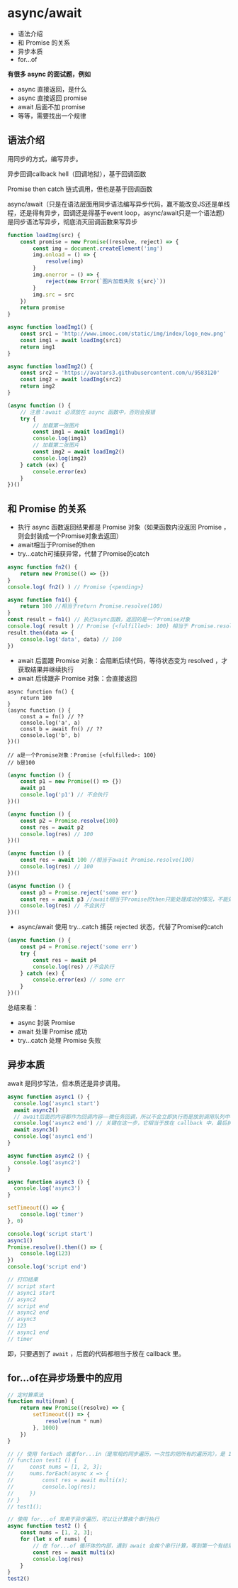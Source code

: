 # async/await

- 语法介绍
- 和 Promise 的关系
- 异步本质
- for...of

**有很多 async 的面试题，例如** 
- async 直接返回，是什么
- async 直接返回 promise
- await 后面不加 promise
- 等等，需要找出一个规律

## 语法介绍

用同步的方式，编写异步。

异步回调callback hell（回调地狱），基于回调函数

Promise then catch 链式调用，但也是基于回调函数

async/await（只是在语法层面用同步语法编写异步代码，赢不能改变JS还是单线程，还是得有异步，回调还是得基于event loop，async/await只是一个语法题）是同步语法写异步，彻底消灭回调函数来写异步

```js
function loadImg(src) {
    const promise = new Promise((resolve, reject) => {
        const img = document.createElement('img')
        img.onload = () => {
            resolve(img)
        }
        img.onerror = () => {
            reject(new Error(`图片加载失败 ${src}`))
        }
        img.src = src
    })
    return promise
}

async function loadImg1() {
    const src1 = 'http://www.imooc.com/static/img/index/logo_new.png'
    const img1 = await loadImg(src1)
    return img1
}

async function loadImg2() {
    const src2 = 'https://avatars3.githubusercontent.com/u/9583120'
    const img2 = await loadImg(src2)
    return img2
}

(async function () {
    // 注意：await 必须放在 async 函数中，否则会报错
    try {
        // 加载第一张图片
        const img1 = await loadImg1()
        console.log(img1)
        // 加载第二张图片
        const img2 = await loadImg2()
        console.log(img2)
    } catch (ex) {
        console.error(ex)
    }
})()
```

## 和 Promise 的关系

- 执行 async 函数返回结果都是 Promise 对象（如果函数内没返回 Promise ，则会封装成一个Promise对象去返回）
- await相当于Promise的then
- try...catch可捕获异常，代替了Promise的catch

```js
async function fn2() {
    return new Promise(() => {})
}
console.log( fn2() ) // Promise {<pending>}

async function fn1() {
    return 100 //相当于return Promise.resolve(100)
}
const result = fn1() // 执行async函数，返回的是一个Promise对象
console.log( result ) // Promise {<fulfilled>: 100} 相当于 Promise.resolve(100)
result.then(data => {
    console.log('data', data) // 100
})
```

- await 后面跟 Promise 对象：会阻断后续代码，等待状态变为 resolved ，才获取结果并继续执行
- await 后续跟非 Promise 对象：会直接返回

```
async function fn() {
    return 100
}
(async function () {
    const a = fn() // ??
    console.log('a', a)
    const b = await fn() // ??
    console.log('b', b)
})()

// a是一个Promise对象：Promise {<fulfilled>: 100}
// b是100
```

```js
(async function () {
    const p1 = new Promise(() => {})
    await p1
    console.log('p1') // 不会执行
})()

(async function () {
    const p2 = Promise.resolve(100)
    const res = await p2
    console.log(res) // 100
})()

(async function () {
    const res = await 100 //相当于await Promise.resolve(100)
    console.log(res) // 100
})()

(async function () {
    const p3 = Promise.reject('some err')
    const res = await p3 //await相当于Promise的then只能处理成功的情况，不能处理失败的情况，所以代码到这里就停止了不会向下执行
    console.log(res) // 不会执行
})()
```

- async/await 使用 try...catch 捕获 rejected 状态，代替了Promise的catch

```js
(async function () {
    const p4 = Promise.reject('some err')
    try {
        const res = await p4
        console.log(res) //不会执行
    } catch (ex) {
        console.error(ex) // some err
    }
})()
```

总结来看：

- async 封装 Promise
- await 处理 Promise 成功
- try...catch 处理 Promise 失败

## 异步本质

await 是同步写法，但本质还是异步调用。

```js
async function async1 () {
  console.log('async1 start')
  await async2()
  // await后面的内容都作为回调内容——微任务回调，所以不会立即执行而是放到调用队列中等待执行
  console.log('async2 end') // 关键在这一步，它相当于放在 callback 中，最后执行
  await async3()
  console.log('async1 end')
}

async function async2 () {
  console.log('async2')
}

async function async3 () {
  console.log('async3')
}

setTimeout(() => {
    console.log('timer')
}, 0)

console.log('script start')
async1()
Promise.resolve().then(() => {
    console.log(123)
})
console.log('script end')

// 打印结果
// script start
// async1 start
// async2
// script end
// async2 end
// async3
// 123
// async1 end
// timer
```

即，只要遇到了 `await` ，后面的代码都相当于放在 callback 里。

## for...of在异步场景中的应用

```js
// 定时算乘法
function multi(num) {
    return new Promise((resolve) => {
        setTimeout(() => {
            resolve(num * num)
        }, 1000)
    })
}

// // 使用 forEach 或者for...in（是常规的同步遍历，一次性的把所有的遍历完），是 1s 之后打印出所有结果，即 3 个值是一起被计算出来的
// function test1 () {
//     const nums = [1, 2, 3];
//     nums.forEach(async x => {
//         const res = await multi(x);
//         console.log(res);
//     })
// }
// test1();

// 使用 for...of 常用于异步遍历，可以让计算挨个串行执行
async function test2 () {
    const nums = [1, 2, 3];
    for (let x of nums) {
        // 在 for...of 循环体的内部，遇到 await 会挨个串行计算，等到第一个有结果了才回去遍历执行第二个，而forEach和for in是一次性的把所有的遍历完
        const res = await multi(x)
        console.log(res)
    }
}
test2()
```

